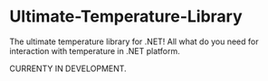 # Ultimate-Temperature-Library
The ultimate temperature library for .NET! All what do you need for interaction with temperature in .NET platform.

CURRENTY IN DEVELOPMENT.
